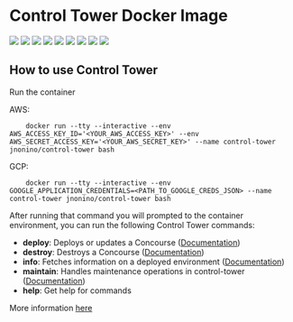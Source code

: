 # Control Tower Docker Image

[![](https://img.shields.io/docker/pulls/jnonino/control-tower.svg)](https://hub.docker.com/r/jnonino/control-tower/)
[![](hhttps://img.shields.io/docker/build/jnonino/control-tower)](https://hub.docker.com/r/jnonino/control-tower/)
[![](https://img.shields.io/docker/automated/jnonino/control-tower)](https://hub.docker.com/r/jnonino/control-tower/)
[![](https://img.shields.io/docker/stars/jnonino/control-tower)](https://hub.docker.com/r/jnonino/control-tower/)
[![](https://img.shields.io/github/license/cn-cicd/control-tower)](https://github.com/cn-cicd/control-tower)
[![](https://img.shields.io/github/issues/cn-cicd/control-tower)](https://github.com/cn-cicd/control-tower)
[![](https://img.shields.io/github/issues-closed/cn-cicd/control-tower)](https://github.com/cn-cicd/control-tower)
[![](https://img.shields.io/github/languages/code-size/cn-cicd/control-tower)](https://github.com/cn-cicd/control-tower)
[![](https://img.shields.io/github/repo-size/cn-cicd/control-tower)](https://github.com/cn-cicd/control-tower)

## How to use Control Tower

Run the container

AWS:

        docker run --tty --interactive --env AWS_ACCESS_KEY_ID='<YOUR_AWS_ACCESS_KEY>' --env AWS_SECRET_ACCESS_KEY='<YOUR_AWS_SECRET_KEY>' --name control-tower jnonino/control-tower bash

GCP:

        docker run --tty --interactive --env GOOGLE_APPLICATION_CREDENTIALS=<PATH_TO_GOOGLE_CREDS_JSON> --name control-tower jnonino/control-tower bash

After running that command you will prompted to the container environment, you can run the following Control Tower commands:

- **deploy**: Deploys or updates a Concourse ([Documentation](https://github.com/EngineerBetter/control-tower/blob/master/docs/deploy.md))
- **destroy**: Destroys a Concourse ([Documentation](https://github.com/EngineerBetter/control-tower/blob/master/docs/destroy.md))
- **info**: Fetches information on a deployed environment ([Documentation](https://github.com/EngineerBetter/control-tower/blob/master/docs/info.md))
- **maintain**: Handles maintenance operations in control-tower ([Documentation](https://github.com/EngineerBetter/control-tower/blob/master/docs/maintain.md))
- **help**: Get help for commands

More information [here](https://github.com/EngineerBetter/control-tower)
